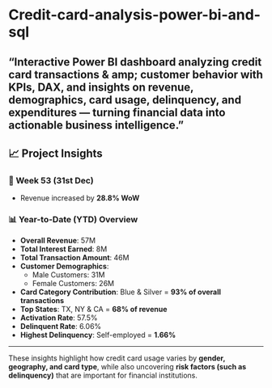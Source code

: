 # Credit-card-analysis-power-bi-and-sql
“Interactive Power BI dashboard analyzing credit card transactions & amp; customer behavior with KPIs, DAX, and insights on revenue, demographics, card usage, delinquency, and expenditures — turning financial data into actionable business intelligence.”
---

## 📈 Project Insights

### 📅 Week 53 (31st Dec)
- Revenue increased by **28.8% WoW**  
### 📊 Year-to-Date (YTD) Overview
- **Overall Revenue**: 57M  
- **Total Interest Earned**: 8M  
- **Total Transaction Amount**: 46M  
- **Customer Demographics**:  
  - Male Customers: 31M  
  - Female Customers: 26M  
- **Card Category Contribution**: Blue & Silver = **93% of overall transactions**  
- **Top States**: TX, NY & CA = **68% of revenue**  
- **Activation Rate**: 57.5%  
- **Delinquent Rate**: 6.06%  
- **Highest Delinquency**: Self-employed = **1.66%**

---

These insights highlight how credit card usage varies by **gender, geography, and card type**, while also uncovering **risk factors (such as delinquency)** that are important for financial institutions.
